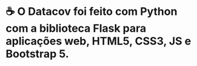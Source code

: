 # ☕ O Datacov foi feito com Python com a biblioteca Flask para aplicações web, HTML5, CSS3, JS e Bootstrap 5.